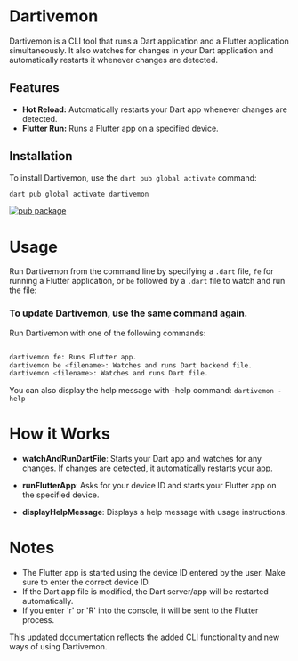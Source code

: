 # Dartivemon

Dartivemon is a CLI tool that runs a Dart application and a Flutter application simultaneously. It also watches for changes in your Dart application and automatically restarts it whenever changes are detected.

## Features
- **Hot Reload:** Automatically restarts your Dart app whenever changes are detected.
- **Flutter Run:** Runs a Flutter app on a specified device.

## Installation
To install Dartivemon, use the `dart pub global activate` command:
```bash
dart pub global activate dartivemon
```
[![pub package](https://img.shields.io/pub/v/dartivemon.svg)](https://pub.dev/packages/dartivemon)
# Usage
Run Dartivemon from the command line by specifying a `.dart` file, `fe` for running a Flutter application, or `be` followed by a `.dart` file to watch and run the file:
### To update Dartivemon, use the same command again.
Run Dartivemon with one of the following commands:

```bash

dartivemon fe: Runs Flutter app.
dartivemon be <filename>: Watches and runs Dart backend file.
dartivemon <filename>: Watches and runs Dart file.
```
You can also display the help message with -help command:
`dartivemon -help`

# How it Works
* **watchAndRunDartFile**: Starts your Dart app and watches for any changes. If changes are detected, it automatically restarts your app.

* **runFlutterApp**: Asks for your device ID and starts your Flutter app on the specified device.

* **displayHelpMessage**: Displays a help message with usage instructions.
# Notes
* The Flutter app is started using the device ID entered by the user. Make sure to enter the correct device ID.
* If the Dart app file is modified, the Dart server/app will be restarted automatically.
* If you enter 'r' or 'R' into the console, it will be sent to the Flutter process.


This updated documentation reflects the added CLI functionality and new ways of using Dartivemon.

